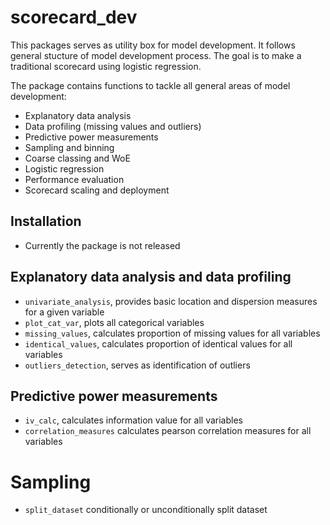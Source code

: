 # scorecard_dev

This packages serves as utility box for model development. It follows general stucture of model development process.
The goal is to make a traditional scorecard using logistic regression.

The package contains functions to tackle all general areas of model development:
- Explanatory data analysis
- Data profiling (missing values and outliers)
- Predictive power measurements 
- Sampling and binning 
- Coarse classing and WoE
- Logistic regression
- Performance evaluation
- Scorecard scaling and deployment

## Installation
- Currently the package is not released

## Explanatory data analysis and data profiling
- `univariate_analysis`, provides basic location and dispersion measures for a given variable 
- `plot_cat_var`, plots all categorical variables 
- `missing_values`, calculates proportion of missing values for all variables 
- `identical_values`, calculates proportion of identical values for all variables
- `outliers_detection`, serves as identification of outliers

## Predictive power measurements
- `iv_calc`, calculates information value for all variables
- `correlation_measures` calculates pearson correlation measures for all variables

# Sampling 
- `split_dataset` conditionally or unconditionally split dataset 
